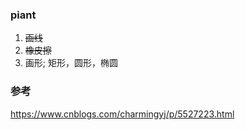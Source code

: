  ### piant

 1. ~~画线~~
 2. ~~橡皮擦~~
 3. 画形; 矩形，圆形，椭圆


### 参考

https://www.cnblogs.com/charmingyj/p/5527223.html
